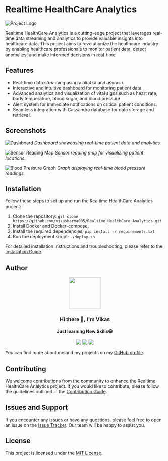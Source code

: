 # Realtime HealthCare Analytics

![Project Logo](https://raw.githubusercontent.com/vikasharma005/Realtime_HealthCare_Analytics/master/assets/dash.png)

Realtime HealthCare Analytics is a cutting-edge project that leverages real-time data streaming and analytics to provide valuable insights into healthcare data. This project aims to revolutionize the healthcare industry by enabling healthcare professionals to monitor patient data, detect anomalies, and make informed decisions in real-time.

## Features

- Real-time data streaming using aiokafka and asyncio.
- Interactive and intuitive dashboard for monitoring patient data.
- Advanced analytics and visualization of vital signs such as heart rate, body temperature, blood sugar, and blood pressure.
- Alert system for immediate notifications on critical patient conditions.
- Seamless integration with Cassandra database for data storage and retrieval.

## Screenshots

![Dashboard](https://raw.githubusercontent.com/vikasharma005/Realtime_HealthCare_Analytics/master/diagrams/screencaptures/main.gif)
*Dashboard showcasing real-time patient data and analytics.*

![Sensor Reading Map](https://raw.githubusercontent.com/vikasharma005/Realtime_HealthCare_Analytics/master/diagrams/screencaptures/map.gif)
*Sensor reading map for visualizing patient locations.*

![Blood Pressure Graph](https://raw.githubusercontent.com/vikasharma005/Realtime_HealthCare_Analytics/master/diagrams/screencaptures/bloodpressure.gif)
*Graph displaying real-time blood pressure readings.*

## Installation

Follow these steps to set up and run the Realtime HealthCare Analytics project:

1. Clone the repository: `git clone https://github.com/vikasharma005/Realtime_HealthCare_Analytics.git`
2. Install Docker and Docker-compose.
3. Install the required dependencies: `pip install -r requirements.txt`
4. Run the deployment script: `./deploy.sh`

For detailed installation instructions and troubleshooting, please refer to the [Installation Guide](https://github.com/vikasharma005/Realtime_HealthCare_Analytics/wiki/Installation-Guide).

## Author

<div id="header" align="center">
  <img src="https://media.giphy.com/media/M9gbBd9nbDrOTu1Mqx/giphy.gif" width="100"/>
</div>

<h3 align="center">Hi there 👋, I'm Vikas</h3>
<h4 align="center">Just learning New Skills😀</h4>

<div id="socials" align="center">
  <a href="https://www.linkedin.com/in/vikas-sharma005">
    <img src="https://user-images.githubusercontent.com/76098066/186728913-a66ef85f-4644-4e3a-b847-98309c8cff42.svg">
  </a>
  <a href="https://www.instagram.com/_thisisvikas">
    <img src="https://user-images.githubusercontent.com/76098066/186728908-f1a9919a-f4b2-4262-9515-683e77f8aabf.svg">
  </a>
  <a href="https://twitter.com/hitechvikas05">
    <img src="https://user-images.githubusercontent.com/76098066/186728901-a4d90f01-2cdf-45c1-a1b3-73467c3d2698.svg">
  </a>
</div>

You can find more about me and my projects on my [GitHub profile](https://github.com/vikasharma005).

## Contributing

We welcome contributions from the community to enhance the Realtime HealthCare Analytics project. If you would like to contribute, please follow the guidelines outlined in the [Contribution Guide](https://github.com/vikasharma005/Realtime_HealthCare_Analytics/blob/master/CONTRIBUTING.md).

## Issues and Support

If you encounter any issues or have any questions, please feel free to open an issue on the [Issue Tracker](https://github.com/vikasharma005/Realtime_HealthCare_Analytics/issues). Our team will be happy to assist you.

## License

This project is licensed under the [MIT License](https://github.com/vikasharma005/Realtime_HealthCare_Analytics/blob/master/LICENSE).
